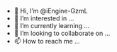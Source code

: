 - 👋 Hi, I’m @iEngine-GzmL
- 👀 I’m interested in ...
- 🌱 I’m currently learning ...
- 💞️ I’m looking to collaborate on ...
- 📫 How to reach me ...

<!---
iEngine-GzmL/iEngine-GzmL is a ✨ special ✨ repository because its `README.md` (this file) appears on your GitHub profile.
You can click the Preview link to take a look at your changes.
--->
